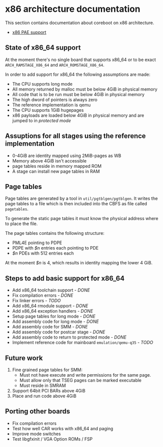 # x86 architecture documentation

This section contains documentation about coreboot on x86 architecture.

* [x86 PAE support](pae.md)

## State of x86_64 support
At the moment there's no single board that supports x86_64 or to be exact
`ARCH_RAMSTAGE_X86_64` and `ARCH_ROMSTAGE_X86_64`.

In order to add support for x86_64 the following assumptions are made:
* The CPU supports long mode
* All memory returned by malloc must be below 4GiB in physical memory
* All code that is to be run must be below 4GiB in physical memory
* The high dword of pointers is always zero
* The reference implementation is qemu
* The CPU supports 1GiB hugepages
* x86 payloads are loaded below 4GiB in physical memory and are jumped
  to in *protected mode*

## Assuptions for all stages using the reference implementation
* 0-4GiB are identity mapped using 2MiB-pages as WB
* Memory above 4GiB isn't accessible
* page tables reside in memory mapped ROM
* A stage can install new page tables in RAM

## Page tables
Page tables are generated by a tool in `util/pgtblgen/pgtblgen`. It writes
the page tables to a file which is then included into the CBFS as file called
`pagetables`.

To generate the static page tables it must know the physical address where to
place the file.

The page tables contains the following structure:
* PML4E pointing to PDPE
* PDPE with *$n* entries each pointing to PDE
* *$n* PDEs with 512 entries each

At the moment *$n* is 4, which results in identity mapping the lower 4 GiB.

## Steps to add basic support for x86_64
* Add x86_64 toolchain support - *DONE*
* Fix compilation errors - *DONE*
* Fix linker errors - *TODO*
* Add x86_64 rmodule support - *DONE*
* Add x86_64 exception handlers - *DONE*
* Setup page tables for long mode - *DONE*
* Add assembly code for long mode - *DONE*
* Add assembly code for SMM - *DONE*
* Add assembly code for postcar stage - *DONE*
* Add assembly code to return to protected mode - *DONE*
* Implement reference code for mainboard `emulation/qemu-q35` - *TODO*

## Future work

1. Fine grained page tables for SMM:
   * Must not have execute and write permissions for the same page.
   * Must allow only that TSEG pages can be marked executable
   * Must reside in SMRAM
2. Support 64bit PCI BARs above 4GiB
3. Place and run code above 4GiB

## Porting other boards
* Fix compilation errors
* Test how well CAR works with x86_64 and paging
* Improve mode switches
* Test libgfxinit / VGA Option ROMs / FSP
